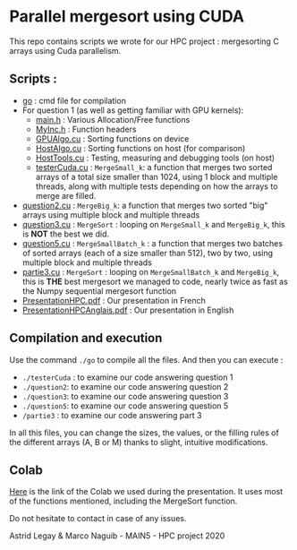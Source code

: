 # Parallel mergesort using CUDA

This repo contains scripts we wrote for our HPC project : mergesorting C arrays using Cuda parallelism.

## Scripts :
- [go](go) : cmd file for compilation
- For question 1 (as well as getting familiar with GPU kernels):
  - [main.h](main.h) : Various Allocation/Free functions
  - [MyInc.h](MyInc.h) : Function headers
  - [GPUAlgo.cu](GPUAlgo.cu) : Sorting functions on device
  - [HostAlgo.cu](HostAlgo.cu) : Sorting functions on host (for comparison)
  - [HostTools.cu](HostTools.cu) : Testing, measuring and debugging tools (on host)
  - [testerCuda.cu](testerCuda.cu) : `MergeSmall_k`: a function that merges two sorted arrays of a total size smaller than 1024, using 1 block and multiple threads, along with multiple tests depending on how the arrays to merge are filled.
- [question2.cu](question2.cu) : `MergeBig_k`: a function that merges two sorted "big" arrays using multiple block and multiple threads
- [question3.cu](question3.cu) : `MergeSort` : looping on `MergeSmall_k` and `MergeBig_k`, this is **NOT** the best we did.
- [question5.cu](question5.cu) : `MergeSmallBatch_k` : a function that merges two batches of sorted arrays (each of a size smaller than 512), two by two, using multiple block and multiple threads
- [partie3.cu](partie3.cu) : `MergeSort` : looping on `MergeSmallBatch_k` and `MergeBig_k`, this is **THE** best mergesort we managed to code, nearly twice as fast as the Numpy sequential mergesort function 
- [PresentationHPC.pdf](PresentationHPC.pdf) : Our presentation in French
- [PresentationHPCAnglais.pdf](PresentationHPCAnglais.pdf) : Our presentation in English

## Compilation and execution
Use the command `./go` to compile all the files. And then you can execute :
- `./testerCuda` : to examine our code answering question 1
- `./question2`: to examine our code answering question 2
- `./question3`: to examine our code answering question 3
- `./question5`: to examine our code answering question 5
- `/partie3` : to examine our code answering part 3 

In all this files, you can change the sizes, the values, or the filling rules of the different arrays (A, B or M) thanks to slight, intuitive modifications.

## Colab 
[Here](https://colab.research.google.com/drive/1c57rpU0Xp8E8o8AiUUeqEQTcFT9SJncS?usp=sharing) is the link of the Colab we used during the presentation. It uses most of the functions mentioned, including the MergeSort function.

Do not hesitate to contact in case of any issues.

Astrid Legay & Marco Naguib - MAIN5 - HPC project 2020
